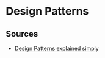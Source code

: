 # Design Patterns
## Sources
- [Design Patterns explained simply](https://sourcemaking.com/design_patterns)
